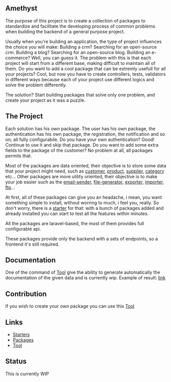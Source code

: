Amethyst
-

The purpose of this project is to create a collection of packages to standardize and facilitate the developing process of common problems when building the backend of a general purpose project.

Usually when you're building an application, the type of project influences the choice you will make: Building a crm? Searching for an open-source crm. Building a blog? Searching for an open-source blog. Building an e-commerce? Well, you can guess it. The problem with this is that each project will start from a different base, making difficult to maintain all of them. Do you want to add a cool package that can be extremly usefull for all your projects? Cool, but now you have to create controllers, tests, validators in different ways because each of your project use different logics and solve the problem differently.

The solution? Start building packages that solve only one problem, and create your project as it was a puzzle.

## The Project

Each solution has his own package. The user has his own package, the authentication has his own package, the registration, the notification and so on; all fully configurabile. 
Do you have your own authentication? Good! Continue to use it and skip that package. 
Do you want to add some extra fields to the package of the customer? No problem at all, all packages permits that.

Most of the packages are data oriented, their objective is to store some data that your project might need, such as [customer](https://github.com/railken/amethyst-customer), [product](https://github.com/railken/amethyst-product), [supplier](https://github.com/railken/amethyst-supplier), [category](https://github.com/railken/amethyst-category) etc... Other packages are more utility oriented, their objective is to make your job easier such as the [email-sender](https://github.com/railken/amethyst-email-sender), [file-generator](https://github.com/railken/amethyst-file-generator), [exporter](https://github.com/railken/amethyst-exporter), [importer](https://github.com/railken/amethyst-importer), [ftp](https://github.com/railken/amethyst-ftp)...

At first, all of these packages can give you an headache, i mean, you want something simple to install, without worring to much, i feel you, really. So don't worry, there is a [starter](https://github.com/search?l=PHP&q=amethyst-starter&type=Repositories) for that: with a bunch of packages added and already installed you can start to test all the features within minutes.

All the packages are laravel-based, the most of them provides full configurable api.

These packages provide only the backend with a sets of endpoints, so a frontend it's still required.

## Documentation

One of the command of [Tool](https://github.com/railken/cli-amethyst) give the ability to generate automatically the documentation of the given data and is currently wip.
Example of result: [link](https://github.com/railken/amethyst-foo/blob/master/docs/data/foo/index.md)

## Contribution

If you wish to create your own package you can use this [Tool](https://github.com/railken/amethyst-skeleton)

## Links

* [Starters](https://github.com/topics/amethyst-starter)
* [Packages](https://github.com/topics/amethyst-package)
* [Tool](https://github.com/railken/cli-amethyst)

## Status

This is currently WIP
